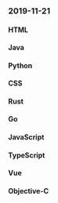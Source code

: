### 2019-11-21

#### HTML

#### Java

#### Python

#### CSS

#### Rust

#### Go

#### JavaScript

#### TypeScript

#### Vue

#### Objective-C
